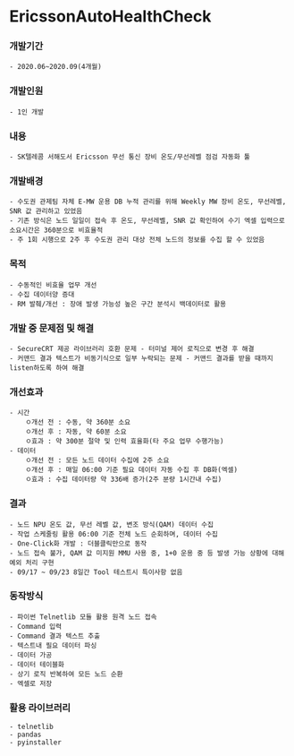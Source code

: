 # EricssonAutoHealthCheck
### 개발기간
    - 2020.06~2020.09(4개월)   
    
### 개발인원
    - 1인 개발

### 내용
    - SK텔레콤 서해도서 Ericsson 무선 통신 장비 온도/무선레벨 점검 자동화 툴
    
### 개발배경   
    - 수도권 관제팀 자체 E-MW 운용 DB 누적 관리를 위해 Weekly MW 장비 온도, 무선레벨, SNR 값 관리하고 있었음   
    - 기존 방식은 노드 일일이 접속 후 온도, 무선레벨, SNR 값 확인하여 수기 엑셀 입력으로 소요시간은 360분으로 비효율적   
    - 주 1회 시행으로 2주 후 수도권 관리 대상 전체 노드의 정보를 수집 할 수 있었음   
   
### 목적   
    - 수동적인 비효율 업무 개선   
    - 수집 데이터양 증대   
    - RM 발췌/개선 : 장애 발생 가능성 높은 구간 분석시 백데이터로 활용   
   
### 개발 중 문제점 및 해결   
    - SecureCRT 제공 라이브러리 호환 문제 - 터미널 제어 로직으로 변경 후 해결   
    - 커맨드 결과 텍스트가 비동기식으로 일부 누락되는 문제 - 커맨드 결과를 받을 때까지 listen하도록 하여 해결   
   
### 개선효과   
    - 시간   
        ㅇ개선 전 : 수동, 약 360분 소요
        ㅇ개선 후 : 자동, 약 60분 소요
        ㅇ효과 : 약 300분 절약 및 인력 효율화(타 주요 업무 수행가능)
    - 데이터
        ㅇ개선 전 : 모든 노드 데이터 수집에 2주 소요
        ㅇ개선 후 : 매일 06:00 기준 필요 데이터 자동 수집 후 DB화(엑셀)
        ㅇ효과 : 수집 데이터량 약 336배 증가(2주 분량 1시간내 수집)
### 결과
    - 노드 NPU 온도 값, 무선 레벨 값, 변조 방식(QAM) 데이터 수집
    - 작업 스케줄링 활용 06:00 기준 전체 노드 순회하며, 데이터 수집
    - One-Click화 개발 : 더블클릭만으로 동작
    - 노드 접속 불가, QAM 값 미지원 MMU 사용 중, 1+0 운용 중 등 발생 가능 상황에 대해 예외 처리 구현
    - 09/17 ~ 09/23 8일간 Tool 테스트시 특이사항 없음
### 동작방식
    - 파이썬 Telnetlib 모듈 활용 원격 노드 접속
    - Command 입력
    - Command 결과 텍스트 추출
    - 텍스트내 필요 데이터 파싱
    - 데이터 가공
    - 데이터 테이블화
    - 상기 로직 반복하여 모든 노드 순환
    - 엑셀로 저장
### 활용 라이브러리
    - telnetlib
    - pandas
    - pyinstaller

